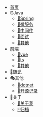<!-- _sidebar -->

* [首页](/)
* ⏰Java
  * [🚀Spring](/java/spring/)
  * [🦺微服务](/java/microservices/)
  * [💊中间件](/java/middleware/)
  * [🧯面试](/java/interview/)
  * [📍其他](/java/other/)
* 前端
  * [🎃vue](/front/vue/)
  * [🎄ts](/front/ts/)
  * [🎈其他](/front/other/)
* [📝随记](/diary/diary)
* 🎭其他
  * [🎁dotnet](/dotnet/)
  * [🎐开源记录](/opensource/)
* 🎨关于
  * [🎯关于我](/about/about/)
  * [🃏归档](/about/file/)

